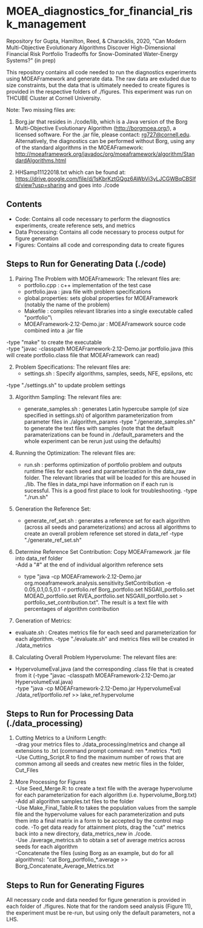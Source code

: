 # MOEA_diagnostics_for_financial_risk_management
Repository for Gupta, Hamilton, Reed, &amp; Characklis, 2020, "Can Modern Multi-Objective Evolutionary Algorithms Discover High-Dimensional Financial Risk Portfolio Tradeoffs for Snow-Dominated Water-Energy Systems?" (in prep)

This repository contains all code needed to run the diagnostics experiments using MOEAFramework and generate data. The raw data are exluded due to size constraints, but the data that is ultimately needed to create figures is provided in the respective folders of ./figures. This experiment was run on THCUBE Cluster at Cornell University. 

Note: Two missing files are:

1) Borg.jar that resides in ./code/lib, which is a Java version of the Borg Multi-Objective Evolutionary Algorithm (http://borgmoea.org/), a licensed software. For the .jar file, please contact: rg727@cornell.edu. Alternatively, the diagnostics can be performed without Borg, using any of the standard algorithms in the MOEAFramework: http://moeaframework.org/javadoc/org/moeaframework/algorithm/StandardAlgorithms.html 

2) HHSamp11122018.txt which can be found at: https://drive.google.com/file/d/1sKbrKztGQgz6AWbVi3yLJCGWBqCBSIfd/view?usp=sharing and goes into ./code 

## Contents ##
* Code: Contains all code necessary to perform the diagnostics experiments, create reference sets, and metrics
* Data Processing: Contains all code necessary to process output for figure generation 
* Figures: Contains all code and corresponding data to create figures

## Steps to Run for Generating Data (./code) ## 

1) Pairing The Problem with MOEAFramework: The relevant files are: 
    * portfolio.cpp : c++ implementation of the test case
    * portfolio.java : java file with problem specifications
    * global.properties: sets global properties for MOEAFramework (notably the name of the problem) 
    * Makefile : compiles relevant libraries into a single executable called "portfolio"\
    * MOEAFramework-2.12-Demo.jar : MOEAFramework source code combined into a .jar file
    
 -type "make" to create the executable  
 -type "javac -classpath MOEAFramework-2.12-Demo.jar portfolio.java (this will create portfolio.class file that MOEAFramework can read)
 
 2) Problem Specifications: The relevant files are: 
    * settings.sh : Specify algorithms, samples, seeds, NFE, epsilons, etc 
    
-type "./settings.sh" to update problem settings 
 
 3) Algorithm Sampling: The relevant files are: 
    * generate_samples.sh : generates Latin hypercube sample (of size specified in settings.sh) of algorithm parameterization from  parameter files in ./algorithm_params
-type "./generate_samples.sh" to generate the text files with samples 
(note that the default paramaterizations can be found in ./default_parameters and the whole experiment can be rerun just using the defaults)

 4) Running the Optimization: The relevant files are: 
    * run.sh : performs optimization of portfolio problem and outputs runtime files for each seed and parameterization in the data_raw folder. The relevant libraries that will be loaded for this are housed in ./lib. The files in data_mpi have information on if each run is sucessful. This is a good first place to look for troubleshooting. 
 -type "./run.sh"   
 
 5) Generation the Reference Set: 
    * generate_ref_set.sh : generates a reference set for each algorithm (across all seeds and parameterizations) and across all algorithms to create an overall problem reference set stored in data_ref
  -type "./generate_ref_set.sh"
  
6)  Determine Reference Set Contribution: 
    Copy MOEAFramework .jar file into data_ref folder  
    -Add a "#" at the end of individual algorithm reference sets  
    - type "java -cp MOEAFramework-2.12-Demo.jar org.moeaframework.analysis.sensitivity.SetContribution -e 0.05,0.1,0.5,0.1 -r portfolio.ref Borg_portfolio.set NSGAII_portfolio.set MOEAD_portfolio.set RVEA_portfolio.set NSGAIII_portfolio.set > portfolio_set_contribution.txt". The result is a text file with percentages of algorithm contribution
    
7) Generation of Metrics: 
* evaluate.sh : Creates metrics file for each seed and parameterization for each algorithm. 
  -type "./evaluate.sh" and metrics files will be created in ./data_metrics 

8) Calculating Overall Problem Hypervolume: The relevant files are: 

* HypervolumeEval.java (and the corresponding .class file that is created from it (-type "javac -classpath MOEAFramework-2.12-Demo.jar HypervolumeEval.java)  
-type "java -cp MOEAFramework-2.12-Demo.jar HypervolumeEval ./data_ref/portfolio.ref >> lake_ref.hypervolume
 
## Steps to Run for Processing Data (./data_processing) ##

1) Cutting Metrics to a Uniform Length:  
    -drag your metrics files to ./data_processing/metrics and change all extensions to .txt (command prompt command: ren *.metrics .*txt)  
    -Use Cutting_Script.R to find the maximum number of rows that are common among all seeds and creates new metric files in the folder,
Cut_Files  

2) More Processing for Figures  
  -Use Seed_Merge.R: to create a text file with the average hypervolume for each
parameterization for each algorithm (i.e. hypervolume_Borg.txt)  
  -Add all algorithm samples.txt files to the folder   
  -Use Make_Final_Table.R to takes the population values from the sample file and the hypervolume values for each parameterization and puts them into a final matrix in a form to be accepted by the control map code.
  -To get data ready for attainment plots, drag the "cut" metrics back into a new directory, data_metrics_new in ./code.  
  -Use ./average_metrics.sh to obtain a set of average metrics across seeds for each algorithm  
  -Concatenate the files (using Borg as an example, but do for all algorithms): "cat Borg_portfolio_*.average >> Borg_Concatenate_Average_Metrics.txt
  
## Steps to Run for Generating Figures ##

All necessary code and data needed for figure generation is provided in each folder of ./figures. Note that for the random seed analysis (Figure 11), the experiment must be re-run, but using only the default parameters, not a LHS. 


    
 
 

